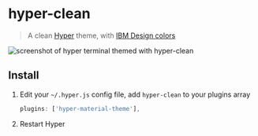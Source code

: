 # hyper-clean  

> A clean [Hyper](https://hyper.is) theme, with [IBM Design colors](https://github.com/IBM-Design/colors)

![screenshot of hyper terminal themed with hyper-clean](https://github.com/tay1orjones/hyper-clean/raw/master/screenshot.png)

## Install

1. Edit your `~/.hyper.js` config file, add `hyper-clean` to your plugins array

   ```js
   plugins: ['hyper-material-theme'],
   ```

2. Restart Hyper
